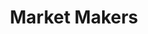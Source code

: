 ---
title: Market Makers
permalink: /pdfs/Market Makers/index.html
eleventyNavigation:
    key: Market Makers
    parent: podcasts
---